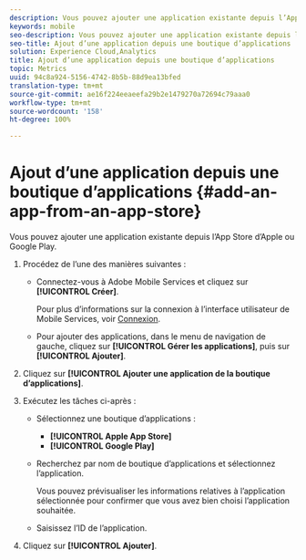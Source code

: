 ```yaml
---
description: Vous pouvez ajouter une application existante depuis l’App Store d’Apple ou Google Play.
keywords: mobile
seo-description: Vous pouvez ajouter une application existante depuis l’App Store d’Apple ou Google Play.
seo-title: Ajout d’une application depuis une boutique d’applications
solution: Experience Cloud,Analytics
title: Ajout d’une application depuis une boutique d’applications
topic: Metrics
uuid: 94c8a924-5156-4742-8b5b-88d9ea13bfed
translation-type: tm+mt
source-git-commit: ae16f224eeaeefa29b2e1479270a72694c79aaa0
workflow-type: tm+mt
source-wordcount: '158'
ht-degree: 100%

---
```



# Ajout d’une application depuis une boutique d’applications {#add-an-app-from-an-app-store}

Vous pouvez ajouter une application existante depuis l’App Store d’Apple ou Google Play.

1. Procédez de l’une des manières suivantes :

   * Connectez-vous à Adobe Mobile Services et cliquez sur **[!UICONTROL Créer]**.

      Pour plus d’informations sur la connexion à l’interface utilisateur de Mobile Services, voir [Connexion](/help/using/gs/gs-signin.md).

   * Pour ajouter des applications, dans le menu de navigation de gauche, cliquez sur **[!UICONTROL Gérer les applications]**, puis sur **[!UICONTROL Ajouter]**.

1. Cliquez sur **[!UICONTROL Ajouter une application de la boutique d’applications]**.
1. Exécutez les tâches ci-après :

   * Sélectionnez une boutique d’applications :
      * **[!UICONTROL Apple App Store]**
      * **[!UICONTROL Google Play]**
   * Recherchez par nom de boutique d’applications et sélectionnez l’application.

      Vous pouvez prévisualiser les informations relatives à l’application sélectionnée pour confirmer que vous avez bien choisi l’application souhaitée.

   * Saisissez l’ID de l’application.


1. Cliquez sur **[!UICONTROL Ajouter]**.